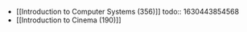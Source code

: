 - [[Introduction to Computer Systems (356)]]
  todo:: 1630443854568
- [[Introduction to Cinema (190)]]